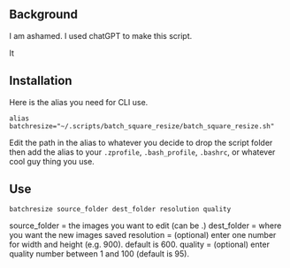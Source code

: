 ## Background

I am ashamed. I used chatGPT to make this script.

It 

## Installation 

Here is the alias you need for CLI use.

`alias batchresize="~/.scripts/batch_square_resize/batch_square_resize.sh"`

Edit the path in the alias to whatever you decide to drop the script folder then add the alias to your `.zprofile`, `.bash_profile`, `.bashrc`, or whatever cool guy thing you use.

## Use

`batchresize source_folder dest_folder resolution quality`

source_folder = the images you want to edit (can be .)
dest_folder = where you want the new images saved
resolution = (optional) enter one number for width and height (e.g. 900). default is 600.
quality = (optional) enter quality number between 1 and 100 (default is 95).